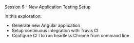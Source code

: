Session 6 - New Application Testing Setup

In this exploration: 

- Generate new Angular application 
- Setup continuous integration with Travis CI
- Configure CLI to run headless Chrome from command line